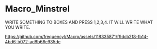# Macro_Minstrel
WRITE SOMETHING TO BOXES AND PRESS 1,2,3,4.  IT WILL WRITE WHAT YOU WRITE.


https://github.com/frequencyl/Macro/assets/118335871/f9dcb2f8-fb14-4bd6-b072-ad8b66e935de


